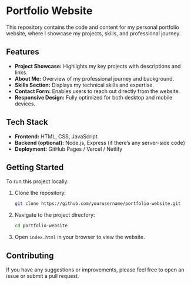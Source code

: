 
# Portfolio Website

This repository contains the code and content for my personal portfolio website, where I showcase my projects, skills, and professional journey.

## Features

- **Project Showcase:** Highlights my key projects with descriptions and links.
- **About Me:** Overview of my professional journey and background.
- **Skills Section:** Displays my technical skills and expertise.
- **Contact Form:** Enables users to reach out directly from the website.
- **Responsive Design:** Fully optimized for both desktop and mobile devices.

## Tech Stack

- **Frontend:** HTML, CSS, JavaScript
- **Backend (optional):** Node.js, Express (if there’s any server-side code)
- **Deployment:** GitHub Pages / Vercel / Netlify

## Getting Started

To run this project locally:

1. Clone the repository:

   ```bash
   git clone https://github.com/yourusername/portfolio-website.git
   ```

2. Navigate to the project directory:

   ```bash
   cd portfolio-website
   ```

3. Open `index.html` in your browser to view the website.

## Contributing

If you have any suggestions or improvements, please feel free to open an issue or submit a pull request.

